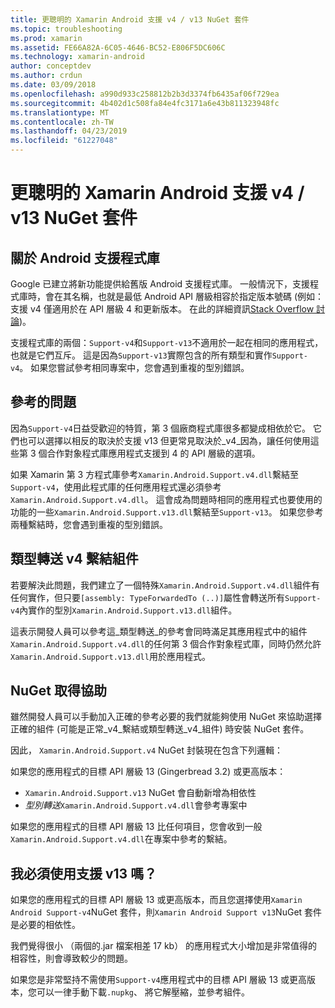 ```yaml
---
title: 更聰明的 Xamarin Android 支援 v4 / v13 NuGet 套件
ms.topic: troubleshooting
ms.prod: xamarin
ms.assetid: FE66A82A-6C05-4646-BC52-E806F5DC606C
ms.technology: xamarin-android
author: conceptdev
ms.author: crdun
ms.date: 03/09/2018
ms.openlocfilehash: a990d933c258812b2b3d3374fb6435af06f729ea
ms.sourcegitcommit: 4b402d1c508fa84e4fc3171a6e43b811323948fc
ms.translationtype: MT
ms.contentlocale: zh-TW
ms.lasthandoff: 04/23/2019
ms.locfileid: "61227048"
---
```

# <a name="smarter-xamarin-android-support-v4--v13-nuget-packages"></a>更聰明的 Xamarin Android 支援 v4 / v13 NuGet 套件

## <a name="about-the-android-support-libraries"></a>關於 Android 支援程式庫

Google 已建立將新功能提供給舊版 Android 支援程式庫。 一般情況下，支援程式庫時，會在其名稱，也就是最低 Android API 層級相容於指定版本號碼 (例如：支援 v4 僅適用於在 API 層級 4 和更新版本。 在此的詳細資訊[Stack Overflow 討論](https://stackoverflow.com/questions/9926403/android-support-package-compatibility-library-use-v4-or-v13))。 

支援程式庫的兩個：`Support-v4`和`Support-v13`不適用於一起在相同的應用程式，也就是它們互斥。 這是因為`Support-v13`實際包含的所有類型和實作`Support-v4`。 如果您嘗試參考相同專案中，您會遇到重複的型別錯誤。

## <a name="problems-with-referencing"></a>參考的問題

因為`Support-v4`日益受歡迎的特質，第 3 個廠商程式庫很多都變成相依於它。 它們也可以選擇以相反的取決於支援 v13 但更常見取決於_v4_因為，讓任何使用這些第 3 個合作對象程式庫應用程式支援到 4 的 API 層級的選項。

如果 Xamarin 第 3 方程式庫參考`Xamarin.Android.Support.v4.dll`繫結至`Support-v4`，使用此程式庫的任何應用程式還必須參考`Xamarin.Android.Support.v4.dll`。 這會成為問題時相同的應用程式也要使用的功能的一些`Xamarin.Android.Support.v13.dll`繫結至`Support-v13`。 如果您參考兩種繫結時，您會遇到重複的型別錯誤。

## <a name="type-forwarded-v4-binding-assembly"></a>類型轉送 v4 繫結組件

若要解決此問題，我們建立了一個特殊`Xamarin.Android.Support.v4.dll`組件有任何實作，但只要`[assembly: TypeForwardedTo (..)]`屬性會轉送所有`Support-v4`內實作的型別`Xamarin.Android.Support.v13.dll`組件。

這表示開發人員可以參考這_類型轉送_的參考會同時滿足其應用程式中的組件`Xamarin.Android.Support.v4.dll`的任何第 3 個合作對象程式庫，同時仍然允許`Xamarin.Android.Support.v13.dll`用於應用程式。

## <a name="nuget-assistance"></a>NuGet 取得協助

雖然開發人員可以手動加入正確的參考必要的我們就能夠使用 NuGet 來協助選擇正確的組件 (可能是正常_v4_繫結或類型轉送_v4_組件) 時安裝 NuGet 套件。

因此， `Xamarin.Android.Support.v4` NuGet 封裝現在包含下列邏輯：

如果您的應用程式的目標 API 層級 13 (Gingerbread 3.2) 或更高版本：

*   `Xamarin.Android.Support.v13` NuGet 會自動新增為相依性
*   _型別轉送_`Xamarin.Android.Support.v4.dll`會參考專案中

如果您的應用程式的目標 API 層級 13 比任何項目，您會收到一般`Xamarin.Android.Support.v4.dll`在專案中參考的繫結。

## <a name="do-i-have-to-use-support-v13"></a>我必須使用支援 v13 嗎？

如果您的應用程式的目標 API 層級 13 或更高版本，而且您選擇使用`Xamarin Android Support-v4`NuGet 套件，則`Xamarin Android Support v13`NuGet 套件是必要的相依性。

我們覺得很小 （兩個的.jar 檔案相差 17 kb） 的應用程式大小增加是非常值得的相容性，則會導致較少的問題。

如果您是非常堅持不需使用`Support-v4`應用程式中的目標 API 層級 13 或更高版本，您可以一律手動下載`.nupkg`、 將它解壓縮，並參考組件。
